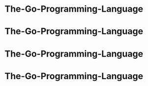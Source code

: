 # The-Go-Programming-Language
# The-Go-Programming-Language
# The-Go-Programming-Language
# The-Go-Programming-Language

